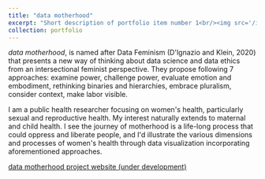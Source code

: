 ```yaml
---
title: "data motherhood"
excerpt: "Short description of portfolio item number 1<br/><img src='/images/datamotherhood.png'>"
collection: portfolio
---
```


_data motherhood_, is named after Data Feminism (D'lgnazio and Klein, 2020) that presents a new way of thinking about data science and data ethics from an intersectional feminist perspective. They propose following 7 approaches: examine power, challenge power, evaluate emotion and embodiment, rethinking binaries and hierarchies, embrace pluralism, consider context, make labor visible.  

I am a public health researcher focusing on women's health, particularly sexual and reproductive health. My interest naturally extends to maternal and child health. I see the journey of motherhood is a life-long process that could oppress and liberate people, and I'd illustrate the various dimensions and processes of women's health through data visualization incorporating aforementioned approaches.

<a href="https://euneepark.github.io/datamotherhood/index.html#header1-f">data motherhood project website (under development) </a>
